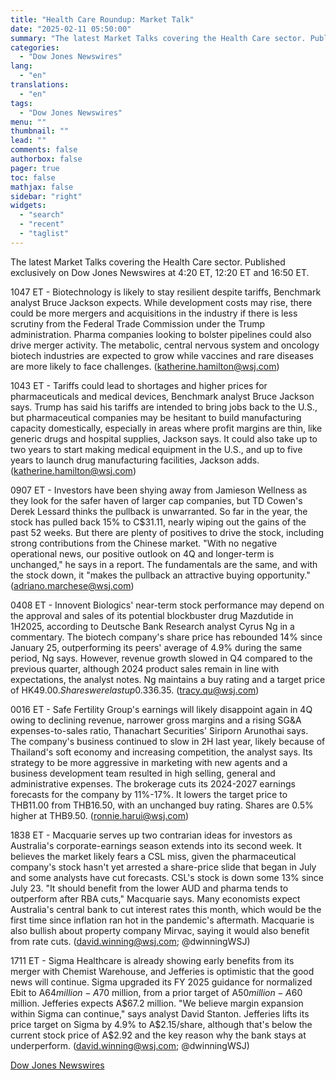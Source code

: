 ```yaml
---
title: "Health Care Roundup: Market Talk"
date: "2025-02-11 05:50:00"
summary: "The latest Market Talks covering the Health Care sector. Published exclusively on Dow Jones Newswires at 4:20 ET, 12:20 ET and 16:50 ET.1047 ET - Biotechnology is likely to stay resilient despite tariffs, Benchmark analyst Bruce Jackson expects. While development costs may rise, there could be more mergers and acquisitions..."
categories:
  - "Dow Jones Newswires"
lang:
  - "en"
translations:
  - "en"
tags:
  - "Dow Jones Newswires"
menu: ""
thumbnail: ""
lead: ""
comments: false
authorbox: false
pager: true
toc: false
mathjax: false
sidebar: "right"
widgets:
  - "search"
  - "recent"
  - "taglist"
---
```


The latest Market Talks covering the Health Care sector. Published exclusively on Dow Jones Newswires at 4:20 ET, 12:20 ET and 16:50 ET.

1047 ET - Biotechnology is likely to stay resilient despite tariffs, Benchmark analyst Bruce Jackson expects. While development costs may rise, there could be more mergers and acquisitions in the industry if there is less scrutiny from the Federal Trade Commission under the Trump administration. Pharma companies looking to bolster pipelines could also drive merger activity. The metabolic, central nervous system and oncology biotech industries are expected to grow while vaccines and rare diseases are more likely to face challenges. (katherine.hamilton@wsj.com)

1043 ET - Tariffs could lead to shortages and higher prices for pharmaceuticals and medical devices, Benchmark analyst Bruce Jackson says. Trump has said his tariffs are intended to bring jobs back to the U.S., but pharmaceutical companies may be hesitant to build manufacturing capacity domestically, especially in areas where profit margins are thin, like generic drugs and hospital supplies, Jackson says. It could also take up to two years to start making medical equipment in the U.S., and up to five years to launch drug manufacturing facilities, Jackson adds. (katherine.hamilton@wsj.com)

0907 ET - Investors have been shying away from Jamieson Wellness as they look for the safer haven of larger cap companies, but TD Cowen's Derek Lessard thinks the pullback is unwarranted. So far in the year, the stock has pulled back 15% to C$31.11, nearly wiping out the gains of the past 52 weeks. But there are plenty of positives to drive the stock, including strong contributions from the Chinese market. "With no negative operational news, our positive outlook on 4Q and longer-term is unchanged," he says in a report. The fundamentals are the same, and with the stock down, it "makes the pullback an attractive buying opportunity." (adriano.marchese@wsj.com)

0408 ET - Innovent Biologics' near-term stock performance may depend on the approval and sales of its potential blockbuster drug Mazdutide in 1H2025, according to Deutsche Bank Research analyst Cyrus Ng in a commentary. The biotech company's share price has rebounded 14% since January 25, outperforming its peers' average of 4.9% during the same period, Ng says. However, revenue growth slowed in Q4 compared to the previous quarter, although 2024 product sales remain in line with expectations, the analyst notes. Ng maintains a buy rating and a target price of HK$49.00. Shares were last up 0.3% at HK$36.35. (tracy.qu@wsj.com)

0016 ET - Safe Fertility Group's earnings will likely disappoint again in 4Q owing to declining revenue, narrower gross margins and a rising SG&A expenses-to-sales ratio, Thanachart Securities' Siriporn Arunothai says. The company's business continued to slow in 2H last year, likely because of Thailand's soft economy and increasing competition, the analyst says. Its strategy to be more aggressive in marketing with new agents and a business development team resulted in high selling, general and administrative expenses. The brokerage cuts its 2024-2027 earnings forecasts for the company by 11%-17%. It lowers the target price to THB11.00 from THB16.50, with an unchanged buy rating. Shares are 0.5% higher at THB9.50. (ronnie.harui@wsj.com)

1838 ET - Macquarie serves up two contrarian ideas for investors as Australia's corporate-earnings season extends into its second week. It believes the market likely fears a CSL miss, given the pharmaceutical company's stock hasn't yet arrested a share-price slide that began in July and some analysts have cut forecasts. CSL's stock is down some 13% since July 23. "It should benefit from the lower AUD and pharma tends to outperform after RBA cuts," Macquarie says. Many economists expect Australia's central bank to cut interest rates this month, which would be the first time since inflation ran hot in the pandemic's aftermath. Macquarie is also bullish about property company Mirvac, saying it would also benefit from rate cuts. (david.winning@wsj.com; @dwinningWSJ)

1711 ET - Sigma Healthcare is already showing early benefits from its merger with Chemist Warehouse, and Jefferies is optimistic that the good news will continue. Sigma upgraded its FY 2025 guidance for normalized Ebit to A$64 million-A$70 million, from a prior target of A$50 million-A$60 million. Jefferies expects A$67.2 million. "We believe margin expansion within Sigma can continue," says analyst David Stanton. Jefferies lifts its price target on Sigma by 4.9% to A$2.15/share, although that's below the current stock price of A$2.92 and the key reason why the bank stays at underperform. (david.winning@wsj.com; @dwinningWSJ)

[Dow Jones Newswires](https://www.tradingview.com/news/DJN_DN20250210011298:0/)
